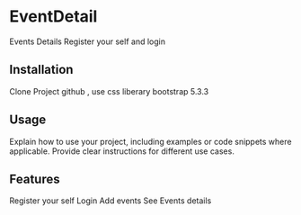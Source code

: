 # EventDetail 

Events Details Register your self and login


## Installation

Clone Project github , use css liberary bootstrap 5.3.3

## Usage

Explain how to use your project, including examples or code snippets where applicable. Provide clear instructions for different use cases.

## Features

Register your self
Login
Add events
See Events details

